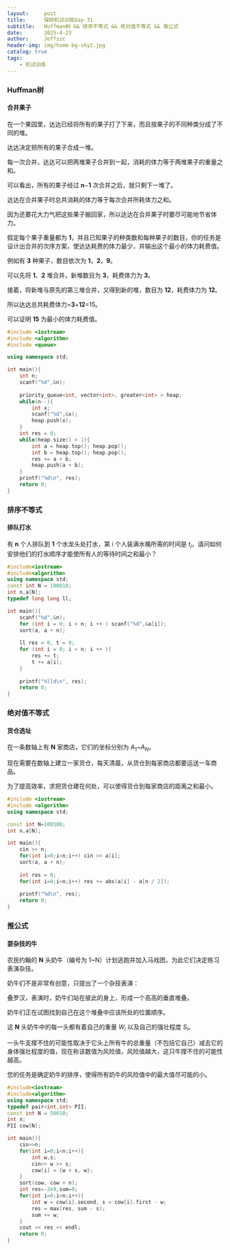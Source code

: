 ```yaml
---
layout:     post
title:      保研机试训练Day-31
subtitle:   Huffman树 && 排序不等式 && 绝对值不等式 && 推公式
date:       2025-4-23
author:     Jeffzzc
header-img: img/home-bg-sky2.jpg
catalog: true
tags:
    - 机试训练
---
```

### Huffman树

#### 合并果子

在一个果园里，达达已经将所有的果子打了下来，而且按果子的不同种类分成了不同的堆。

达达决定把所有的果子合成一堆。

每一次合并，达达可以把两堆果子合并到一起，消耗的体力等于两堆果子的重量之和。

可以看出，所有的果子经过 **n**−**1** 次合并之后，就只剩下一堆了。

达达在合并果子时总共消耗的体力等于每次合并所耗体力之和。

因为还要花大力气把这些果子搬回家，所以达达在合并果子时要尽可能地节省体力。

假定每个果子重量都为 **1**，并且已知果子的种类数和每种果子的数目，你的任务是设计出合并的次序方案，使达达耗费的体力最少，并输出这个最小的体力耗费值。

例如有 **3** 种果子，数目依次为 **1**，**2**，**9**。

可以先将 **1**、**2** 堆合并，新堆数目为 **3**，耗费体力为 **3**。

接着，将新堆与原先的第三堆合并，又得到新的堆，数目为 **12**，耗费体力为 **12**。

所以达达总共耗费体力=**3**+**12**=15。

可以证明 **15** 为最小的体力耗费值。

```cpp
#include <iostream>
#include <algorithm>
#include <queue>

using namespace std;

int main(){
    int n;
    scanf("%d",&n);
  
    priority_queue<int, vector<int>, greater<int> > heap;
    while(n--){
        int x;
        scanf("%d",&x);
        heap.push(x);
    }
    int res = 0;
    while(heap.size() > 1){
        int a = heap.top(); heap.pop();
        int b = heap.top(); heap.pop();
        res += a + b;
        heap.push(a + b);
    }
    printf("%d\n", res);
    return 0;
}
```

### 排序不等式

#### 排队打水

有 **n** 个人排队到 **1** 个水龙头处打水，第 i 个人装满水桶所需的时间是 $t_i$，请问如何安排他们的打水顺序才能使所有人的等待时间之和最小？

```cpp
#include<iostream>
#include<algorithm>
using namespace std;
const int N = 100010;
int n,a[N];
typedef long long ll;

int main(){
    scanf("%d",&n);
    for (int i = 0; i < n; i ++ ) scanf("%d",&a[i]);
    sort(a, a + n);
  
    ll res = 0, t = 0;
    for (int i = 0; i < n; i ++ ){
        res += t;
        t += a[i];
    }
  
    printf("%lld\n", res);
    return 0;
}
```

### 绝对值不等式

#### 货仓选址

在一条数轴上有 **N** 家商店，它们的坐标分别为 $A_1$~$A_N$。

现在需要在数轴上建立一家货仓，每天清晨，从货仓到每家商店都要运送一车商品。

为了提高效率，求把货仓建在何处，可以使得货仓到每家商店的距离之和最小。

```cpp
#include <iostream>
#include <algorithm>
using namespace std;

const int N=100100;
int n,a[N];

int main(){
    cin >> n;
    for(int i=0;i<n;i++) cin >> a[i];
    sort(a, a + n);
  
    int res = 0;
    for(int i=0;i<n;i++) res += abs(a[i] - a[n / 2]);
  
    printf("%d\n", res);
    return 0;
}
```

### 推公式

#### 耍杂技的牛

农民约翰的 **N** 头奶牛（编号为 1~N）计划逃跑并加入马戏团，为此它们决定练习表演杂技。

奶牛们不是非常有创意，只提出了一个杂技表演：

叠罗汉，表演时，奶牛们站在彼此的身上，形成一个高高的垂直堆叠。

奶牛们正在试图找到自己在这个堆叠中应该所处的位置顺序。

这 **N** 头奶牛中的每一头都有着自己的重量 $W_i$ 以及自己的强壮程度 $S_i$。

一头牛支撑不住的可能性取决于它头上所有牛的总重量（不包括它自己）减去它的身体强壮程度的值，现在称该数值为风险值，风险值越大，这只牛撑不住的可能性越高。

您的任务是确定奶牛的排序，使得所有奶牛的风险值中的最大值尽可能的小。

```cpp
#include<iostream>
#include<algorithm>
using namespace std;
typedef pair<int,int> PII;
const int N = 50010;
int n;
PII cow[N];

int main(){
    cin>>n;
    for(int i=0;i<n;i++){
        int w,s;
        cin>> w >> s;
        cow[i] = {w + s, w};
    }
    sort(cow, cow + n);
    int res=-2e9,sum=0;
    for(int i=0;i<n;i++){
        int w = cow[i].second, s = cow[i].first - w;
        res = max(res, sum - s);
        sum += w;
    }
    cout << res << endl;
    return 0;
}
```
